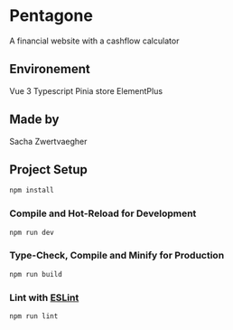 # Pentagone

A financial website with a cashflow calculator

## Environement

Vue 3
Typescript
Pinia store
ElementPlus

## Made by

Sacha Zwertvaegher

## Project Setup

```sh
npm install
```

### Compile and Hot-Reload for Development

```sh
npm run dev
```

### Type-Check, Compile and Minify for Production

```sh
npm run build
```

### Lint with [ESLint](https://eslint.org/)

```sh
npm run lint
```
